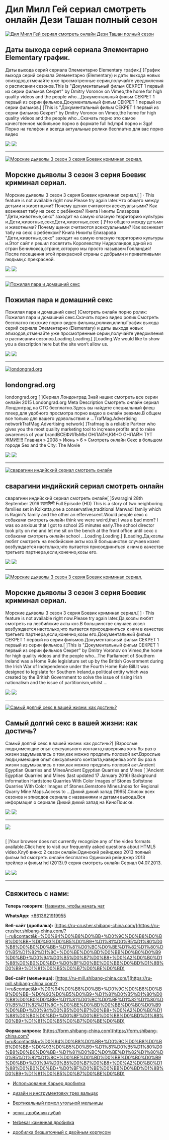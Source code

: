 # Дил Милл Гей сериал смотреть онлайн Дези Ташан полный сезон

<a href="https://swt.shibang-china.com/?l=ru&img&k=%D0%94%D0%B8%D0%BB+%D0%9C%D0%B8%D0%BB%D0%BB+%D0%93%D0%B5%D0%B9+%D1%81%D0%B5%D1%80%D0%B8%D0%B0%D0%BB+%D1%81%D0%BC%D0%BE%D1%82%D1%80%D0%B5%D1%82%D1%8C+%D0%BE%D0%BD%D0%BB%D0%B0%D0%B9%D0%BD+%D0%94%D0%B5%D0%B7%D0%B8+%D0%A2%D0%B0%D1%88%D0%B0%D0%BD+%D0%BF%D0%BE%D0%BB%D0%BD%D1%8B%D0%B9+%D1%81%D0%B5%D0%B7%D0%BE%D0%BD" target="_blank">![Дил Милл Гей сериал смотреть онлайн Дези Ташан полный сезон](http://static.shibang-china.com/all-800x300/937.jpg)</a>

## Даты выхода серий сериала Элементарно Elementary график.
Даты выхода серий сериала Элементарно Elementary график.[ ]График выхода серий сериала Элементарно (Elementary) и даты выхода новых эпизодов,отмечайте уже просмотренные серии,получайте уведомления о расписании сезонов.This is &quot;Документальный фильм СЕКРЕТ 1 первый из серии фильмов Секрет&quot; by Dmitry Voronov on Vimeo,the home for high quality videos and the people who…Документальный фильм СЕКРЕТ 1 первый из серии фильмов.Документальный фильм СЕКРЕТ 1 первый из серии фильмов.[ ]This is &quot;Документальный фильм СЕКРЕТ 1 первый из серии фильмов Секрет&quot; by Dmitry Voronov on Vimeo,the home for high quality videos and the people who…Скачать порно это самое качественное мобильное порно в формате full hd,mp4 порно и 3gp! Порно на телефон и всегда актуальные ролики бесплатно для вас порно видео


<a href="https://whatsapp.shibangsoft.com/WhatsApp.php" target="_blank" title="WhatsApp">![](http://static.shibang-china.com/icon/whatsapp.png)</a> <a href="https://swt.shibang-china.com/?l=ru&icon&k=%D0%94%D0%B8%D0%BB+%D0%9C%D0%B8%D0%BB%D0%BB+%D0%93%D0%B5%D0%B9+%D1%81%D0%B5%D1%80%D0%B8%D0%B0%D0%BB+%D1%81%D0%BC%D0%BE%D1%82%D1%80%D0%B5%D1%82%D1%8C+%D0%BE%D0%BD%D0%BB%D0%B0%D0%B9%D0%BD+%D0%94%D0%B5%D0%B7%D0%B8+%D0%A2%D0%B0%D1%88%D0%B0%D0%BD+%D0%BF%D0%BE%D0%BB%D0%BD%D1%8B%D0%B9+%D1%81%D0%B5%D0%B7%D0%BE%D0%BD" target="_blank">![](http://static.shibang-china.com/icon/chat-ru.png)</a>

---

<a href="https://swt.shibang-china.com/?l=ru&img&k=%D0%94%D0%B8%D0%BB+%D0%9C%D0%B8%D0%BB%D0%BB+%D0%93%D0%B5%D0%B9+%D1%81%D0%B5%D1%80%D0%B8%D0%B0%D0%BB+%D1%81%D0%BC%D0%BE%D1%82%D1%80%D0%B5%D1%82%D1%8C+%D0%BE%D0%BD%D0%BB%D0%B0%D0%B9%D0%BD+%D0%94%D0%B5%D0%B7%D0%B8+%D0%A2%D0%B0%D1%88%D0%B0%D0%BD+%D0%BF%D0%BE%D0%BB%D0%BD%D1%8B%D0%B9+%D1%81%D0%B5%D0%B7%D0%BE%D0%BD" target="_blank">![Морские дьяволы 3 сезон 3 серия Боевик криминал сериал.](http://static.shibang-china.com/all-800x300/595.jpg)</a>

## Морские дьяволы 3 сезон 3 серия Боевик криминал сериал.
Морские дьяволы 3 сезон 3 серия Боевик криминал сериал.[ ]&nbsp;&#0183;&#32;This feature is not available right now.Please try again later.Что общего между детьми и животными? Почему щенки считаются асексуальными? Как возникает табу на секс с ребёнком? Книга Никиты Елизарова &quot;Дети,животные,секс&quot; заходит на самую опасную территорию культуры и.Дети,животные,сексДети,животные,секс [ ]Что общего между детьми и животными? Почему щенки считаются асексуальными? Как возникает табу на секс с ребёнком? Книга Никиты Елизарова &quot;Дети,животные,секс&quot; заходит на самую опасную территорию культуры и.Этот сайт я решил посвятить Королевству Нидерландов,одной из стран Бенилюкса,стране,которую мы просто называем Голландия! После посещения этой прекрасной страны с добрыми и приветливыми людьми,с прекрасной.


<a href="https://whatsapp.shibangsoft.com/WhatsApp.php" target="_blank" title="WhatsApp">![](http://static.shibang-china.com/icon/whatsapp.png)</a> <a href="https://swt.shibang-china.com/?l=ru&icon&k=%D0%94%D0%B8%D0%BB+%D0%9C%D0%B8%D0%BB%D0%BB+%D0%93%D0%B5%D0%B9+%D1%81%D0%B5%D1%80%D0%B8%D0%B0%D0%BB+%D1%81%D0%BC%D0%BE%D1%82%D1%80%D0%B5%D1%82%D1%8C+%D0%BE%D0%BD%D0%BB%D0%B0%D0%B9%D0%BD+%D0%94%D0%B5%D0%B7%D0%B8+%D0%A2%D0%B0%D1%88%D0%B0%D0%BD+%D0%BF%D0%BE%D0%BB%D0%BD%D1%8B%D0%B9+%D1%81%D0%B5%D0%B7%D0%BE%D0%BD" target="_blank">![](http://static.shibang-china.com/icon/chat-ru.png)</a>

---

<a href="https://swt.shibang-china.com/?l=ru&img&k=%D0%94%D0%B8%D0%BB+%D0%9C%D0%B8%D0%BB%D0%BB+%D0%93%D0%B5%D0%B9+%D1%81%D0%B5%D1%80%D0%B8%D0%B0%D0%BB+%D1%81%D0%BC%D0%BE%D1%82%D1%80%D0%B5%D1%82%D1%8C+%D0%BE%D0%BD%D0%BB%D0%B0%D0%B9%D0%BD+%D0%94%D0%B5%D0%B7%D0%B8+%D0%A2%D0%B0%D1%88%D0%B0%D0%BD+%D0%BF%D0%BE%D0%BB%D0%BD%D1%8B%D0%B9+%D1%81%D0%B5%D0%B7%D0%BE%D0%BD" target="_blank">![Пожилая пара и домашний секс](http://static.shibang-china.com/all-800x300/47.jpg)</a>

## Пожилая пара и домашний секс
Пожилая пара и домашний секс[ ]Смотреть онлайн порно ролик: Пожилая пара и домашний секс.Скачать порно видео ролик.Смотреть бесплатно похожие порно видео фильмы,ролики,клипыГрафик выхода серий сериала Элементарно (Elementary) и даты выхода новых эпизодов,отмечайте уже просмотренные серии,получайте уведомления о расписании сезонов.Loading.Loading.[ ]Loading.We would like to show you a description here but the site won’t allow us.


<a href="https://whatsapp.shibangsoft.com/WhatsApp.php" target="_blank" title="WhatsApp">![](http://static.shibang-china.com/icon/whatsapp.png)</a> <a href="https://swt.shibang-china.com/?l=ru&icon&k=%D0%94%D0%B8%D0%BB+%D0%9C%D0%B8%D0%BB%D0%BB+%D0%93%D0%B5%D0%B9+%D1%81%D0%B5%D1%80%D0%B8%D0%B0%D0%BB+%D1%81%D0%BC%D0%BE%D1%82%D1%80%D0%B5%D1%82%D1%8C+%D0%BE%D0%BD%D0%BB%D0%B0%D0%B9%D0%BD+%D0%94%D0%B5%D0%B7%D0%B8+%D0%A2%D0%B0%D1%88%D0%B0%D0%BD+%D0%BF%D0%BE%D0%BB%D0%BD%D1%8B%D0%B9+%D1%81%D0%B5%D0%B7%D0%BE%D0%BD" target="_blank">![](http://static.shibang-china.com/icon/chat-ru.png)</a>

---

<a href="https://swt.shibang-china.com/?l=ru&img&k=%D0%94%D0%B8%D0%BB+%D0%9C%D0%B8%D0%BB%D0%BB+%D0%93%D0%B5%D0%B9+%D1%81%D0%B5%D1%80%D0%B8%D0%B0%D0%BB+%D1%81%D0%BC%D0%BE%D1%82%D1%80%D0%B5%D1%82%D1%8C+%D0%BE%D0%BD%D0%BB%D0%B0%D0%B9%D0%BD+%D0%94%D0%B5%D0%B7%D0%B8+%D0%A2%D0%B0%D1%88%D0%B0%D0%BD+%D0%BF%D0%BE%D0%BB%D0%BD%D1%8B%D0%B9+%D1%81%D0%B5%D0%B7%D0%BE%D0%BD" target="_blank">![londongrad.org](http://static.shibang-china.com/all-800x300/340.jpg)</a>

## londongrad.org
londongrad.org [ ]Сериал Лондонград Знай наших смотреть все серии онлайн 2015 Londongrad.org Meta Description Смотреть онлайн сериал Лондонград на СТС бесплатно.Здесь вы найдете специальный флеш плеер,для удобного просмотра порно видео в онлайн режиме.В общем все только для вашего удовольствия и …TrafMag.Advertising networkTrafMag.Advertising network[ ]Trafmag is a reliable Partner who gives you the most quality marketing tool to increase profits and to raise awareness of your brandВСЕФИЛЬМЫ ОНЛАЙН,КИНО ОНЛАЙН ТУТ ЖМИ!!!!! Главная &#187; 2008 &#187; Июнь &#187; 6 &#187; Смотреть онлайн Секс в большом городе Sex and the City: The Movie


<a href="https://whatsapp.shibangsoft.com/WhatsApp.php" target="_blank" title="WhatsApp">![](http://static.shibang-china.com/icon/whatsapp.png)</a> <a href="https://swt.shibang-china.com/?l=ru&icon&k=%D0%94%D0%B8%D0%BB+%D0%9C%D0%B8%D0%BB%D0%BB+%D0%93%D0%B5%D0%B9+%D1%81%D0%B5%D1%80%D0%B8%D0%B0%D0%BB+%D1%81%D0%BC%D0%BE%D1%82%D1%80%D0%B5%D1%82%D1%8C+%D0%BE%D0%BD%D0%BB%D0%B0%D0%B9%D0%BD+%D0%94%D0%B5%D0%B7%D0%B8+%D0%A2%D0%B0%D1%88%D0%B0%D0%BD+%D0%BF%D0%BE%D0%BB%D0%BD%D1%8B%D0%B9+%D1%81%D0%B5%D0%B7%D0%BE%D0%BD" target="_blank">![](http://static.shibang-china.com/icon/chat-ru.png)</a>

---

<a href="https://swt.shibang-china.com/?l=ru&img&k=%D0%94%D0%B8%D0%BB+%D0%9C%D0%B8%D0%BB%D0%BB+%D0%93%D0%B5%D0%B9+%D1%81%D0%B5%D1%80%D0%B8%D0%B0%D0%BB+%D1%81%D0%BC%D0%BE%D1%82%D1%80%D0%B5%D1%82%D1%8C+%D0%BE%D0%BD%D0%BB%D0%B0%D0%B9%D0%BD+%D0%94%D0%B5%D0%B7%D0%B8+%D0%A2%D0%B0%D1%88%D0%B0%D0%BD+%D0%BF%D0%BE%D0%BB%D0%BD%D1%8B%D0%B9+%D1%81%D0%B5%D0%B7%D0%BE%D0%BD" target="_blank">![сварагини индийский сериал смотреть онлайн](http://static.shibang-china.com/all-800x300/1102.jpg)</a>

## сварагини индийский сериал смотреть онлайн
сварагини индийский сериал смотреть онлайн[ ]Swaragini 28th September 2016 स्वरागिनी Full Episode (HD) This is a story of two neighboring families set in Kolkatta,one a conservative,traditional Marwadi family which is Ragini's family and the other an effervescent.Would people секс с собаками смотреть онлайн think we were weird,that I was a bad mom? I was so anxious that I got to school 25 minutes early.The school director took pity on me and let me sit on the bench at the front office until секс с собаками смотреть онлайн school …Loading.Loading.[ ]Loading.Да,козлы любят смотреть на лесбийские акты коз.В большинстве случаев козел возбуждается настолько,что пытается присоединиться к ним в качестве третьего партнера,если,конечно,козы его.


<a href="https://whatsapp.shibangsoft.com/WhatsApp.php" target="_blank" title="WhatsApp">![](http://static.shibang-china.com/icon/whatsapp.png)</a> <a href="https://swt.shibang-china.com/?l=ru&icon&k=%D0%94%D0%B8%D0%BB+%D0%9C%D0%B8%D0%BB%D0%BB+%D0%93%D0%B5%D0%B9+%D1%81%D0%B5%D1%80%D0%B8%D0%B0%D0%BB+%D1%81%D0%BC%D0%BE%D1%82%D1%80%D0%B5%D1%82%D1%8C+%D0%BE%D0%BD%D0%BB%D0%B0%D0%B9%D0%BD+%D0%94%D0%B5%D0%B7%D0%B8+%D0%A2%D0%B0%D1%88%D0%B0%D0%BD+%D0%BF%D0%BE%D0%BB%D0%BD%D1%8B%D0%B9+%D1%81%D0%B5%D0%B7%D0%BE%D0%BD" target="_blank">![](http://static.shibang-china.com/icon/chat-ru.png)</a>

---

<a href="https://swt.shibang-china.com/?l=ru&img&k=%D0%94%D0%B8%D0%BB+%D0%9C%D0%B8%D0%BB%D0%BB+%D0%93%D0%B5%D0%B9+%D1%81%D0%B5%D1%80%D0%B8%D0%B0%D0%BB+%D1%81%D0%BC%D0%BE%D1%82%D1%80%D0%B5%D1%82%D1%8C+%D0%BE%D0%BD%D0%BB%D0%B0%D0%B9%D0%BD+%D0%94%D0%B5%D0%B7%D0%B8+%D0%A2%D0%B0%D1%88%D0%B0%D0%BD+%D0%BF%D0%BE%D0%BB%D0%BD%D1%8B%D0%B9+%D1%81%D0%B5%D0%B7%D0%BE%D0%BD" target="_blank">![Морские дьяволы 3 сезон 3 серия Боевик криминал сериал.](http://static.shibang-china.com/all-800x300/59.jpg)</a>

## Морские дьяволы 3 сезон 3 серия Боевик криминал сериал.
Морские дьяволы 3 сезон 3 серия Боевик криминал сериал.[ ]&nbsp;&#0183;&#32;This feature is not available right now.Please try again later.Да,козлы любят смотреть на лесбийские акты коз.В большинстве случаев козел возбуждается настолько,что пытается присоединиться к ним в качестве третьего партнера,если,конечно,козы его.Документальный фильм СЕКРЕТ 1 первый из серии фильмов.Документальный фильм СЕКРЕТ 1 первый из серии фильмов.[ ]This is &quot;Документальный фильм СЕКРЕТ 1 первый из серии фильмов Секрет&quot; by Dmitry Voronov on Vimeo,the home for high quality videos and the people who…The Parliament of Southern Ireland was a Home Rule legislature set up by the British Government during the Irish War of Independence under the Fourth Home Rule Bill.It was designed to legislate for Southern Ireland,a political entity which was created by the British Government to solve the issue of rising Irish nationalism and the issue of partitionism,whilst …


<a href="https://whatsapp.shibangsoft.com/WhatsApp.php" target="_blank" title="WhatsApp">![](http://static.shibang-china.com/icon/whatsapp.png)</a> <a href="https://swt.shibang-china.com/?l=ru&icon&k=%D0%94%D0%B8%D0%BB+%D0%9C%D0%B8%D0%BB%D0%BB+%D0%93%D0%B5%D0%B9+%D1%81%D0%B5%D1%80%D0%B8%D0%B0%D0%BB+%D1%81%D0%BC%D0%BE%D1%82%D1%80%D0%B5%D1%82%D1%8C+%D0%BE%D0%BD%D0%BB%D0%B0%D0%B9%D0%BD+%D0%94%D0%B5%D0%B7%D0%B8+%D0%A2%D0%B0%D1%88%D0%B0%D0%BD+%D0%BF%D0%BE%D0%BB%D0%BD%D1%8B%D0%B9+%D1%81%D0%B5%D0%B7%D0%BE%D0%BD" target="_blank">![](http://static.shibang-china.com/icon/chat-ru.png)</a>

---

<a href="https://swt.shibang-china.com/?l=ru&img&k=%D0%94%D0%B8%D0%BB+%D0%9C%D0%B8%D0%BB%D0%BB+%D0%93%D0%B5%D0%B9+%D1%81%D0%B5%D1%80%D0%B8%D0%B0%D0%BB+%D1%81%D0%BC%D0%BE%D1%82%D1%80%D0%B5%D1%82%D1%8C+%D0%BE%D0%BD%D0%BB%D0%B0%D0%B9%D0%BD+%D0%94%D0%B5%D0%B7%D0%B8+%D0%A2%D0%B0%D1%88%D0%B0%D0%BD+%D0%BF%D0%BE%D0%BB%D0%BD%D1%8B%D0%B9+%D1%81%D0%B5%D0%B7%D0%BE%D0%BD" target="_blank">![Самый долгий секс в вашей жизни: как достичь?](http://static.shibang-china.com/all-800x300/935.jpg)</a>

## Самый долгий секс в вашей жизни: как достичь?
Самый долгий секс в вашей жизни: как достичь?[ ]Взрослые люди,имеющие опыт сексуального контакта,наверняка хотя бы раз в жизни задумывались о том,как можно продлить половой акт.Взрослые люди,имеющие опыт сексуального контакта,наверняка хотя бы раз в жизни задумывались о том,как можно продлить половой акт.Ancient Egyptian Quarries and MinesAncient Egyptian Quarries and Mines [ ]Ancient Egyptian Quarries and Mines (last updated 17 January 2016) Background Information Hardstone Quarries With Color Images of Stones Softstone Quarries With Color Images of Stones.Gemstone Mines.Index for Regional Quarry Mine Maps.Access to …Дикий дикий запад (1965).Список всех сезонов и эпизодов сериала с названиями и датами выхода.Вся информация о сериале Дикий дикий запад на КиноПоиске.


<a href="https://whatsapp.shibangsoft.com/WhatsApp.php" target="_blank" title="WhatsApp">![](http://static.shibang-china.com/icon/whatsapp.png)</a> <a href="https://swt.shibang-china.com/?l=ru&icon&k=%D0%94%D0%B8%D0%BB+%D0%9C%D0%B8%D0%BB%D0%BB+%D0%93%D0%B5%D0%B9+%D1%81%D0%B5%D1%80%D0%B8%D0%B0%D0%BB+%D1%81%D0%BC%D0%BE%D1%82%D1%80%D0%B5%D1%82%D1%8C+%D0%BE%D0%BD%D0%BB%D0%B0%D0%B9%D0%BD+%D0%94%D0%B5%D0%B7%D0%B8+%D0%A2%D0%B0%D1%88%D0%B0%D0%BD+%D0%BF%D0%BE%D0%BB%D0%BD%D1%8B%D0%B9+%D1%81%D0%B5%D0%B7%D0%BE%D0%BD" target="_blank">![](http://static.shibang-china.com/icon/chat-ru.png)</a>

---

<a href="https://swt.shibang-china.com/?l=ru&img&k=%D0%94%D0%B8%D0%BB+%D0%9C%D0%B8%D0%BB%D0%BB+%D0%93%D0%B5%D0%B9+%D1%81%D0%B5%D1%80%D0%B8%D0%B0%D0%BB+%D1%81%D0%BC%D0%BE%D1%82%D1%80%D0%B5%D1%82%D1%8C+%D0%BE%D0%BD%D0%BB%D0%B0%D0%B9%D0%BD+%D0%94%D0%B5%D0%B7%D0%B8+%D0%A2%D0%B0%D1%88%D0%B0%D0%BD+%D0%BF%D0%BE%D0%BB%D0%BD%D1%8B%D0%B9+%D1%81%D0%B5%D0%B7%D0%BE%D0%BD" target="_blank">![](http://static.shibang-china.com/all-800x300/578.jpg)</a>

## 
[ ]Your browser does not currently recognize any of the video formats available.Click here to visit our frequently asked questions about HTML5 video.Клуб винкс 2 сезон онлайн.Одинокий рейнджер 2013 полный фильм hd смотреть онлайн бесплатно Одинокий рейнджер 2013 трейлер и фильм hd (2013).9 серия смотреть онлайн Сериал 04.07.2013.

<a href="https://whatsapp.shibangsoft.com/WhatsApp.php" target="_blank" title="WhatsApp">![](http://static.shibang-china.com/icon/whatsapp.png)</a> <a href="https://swt.shibang-china.com/?l=ru&icon&k=%D0%94%D0%B8%D0%BB+%D0%9C%D0%B8%D0%BB%D0%BB+%D0%93%D0%B5%D0%B9+%D1%81%D0%B5%D1%80%D0%B8%D0%B0%D0%BB+%D1%81%D0%BC%D0%BE%D1%82%D1%80%D0%B5%D1%82%D1%8C+%D0%BE%D0%BD%D0%BB%D0%B0%D0%B9%D0%BD+%D0%94%D0%B5%D0%B7%D0%B8+%D0%A2%D0%B0%D1%88%D0%B0%D0%BD+%D0%BF%D0%BE%D0%BB%D0%BD%D1%8B%D0%B9+%D1%81%D0%B5%D0%B7%D0%BE%D0%BD" target="_blank">![](http://static.shibang-china.com/icon/chat-ru.png)</a>

---
## Свяжитесь с нами:

**Теперь говорите:** [Нажмите, чтобы начать чат](https://swt.shibang-china.com?l=ru&contact&k=%D0%94%D0%B8%D0%BB+%D0%9C%D0%B8%D0%BB%D0%BB+%D0%93%D0%B5%D0%B9+%D1%81%D0%B5%D1%80%D0%B8%D0%B0%D0%BB+%D1%81%D0%BC%D0%BE%D1%82%D1%80%D0%B5%D1%82%D1%8C+%D0%BE%D0%BD%D0%BB%D0%B0%D0%B9%D0%BD+%D0%94%D0%B5%D0%B7%D0%B8+%D0%A2%D0%B0%D1%88%D0%B0%D0%BD+%D0%BF%D0%BE%D0%BB%D0%BD%D1%8B%D0%B9+%D1%81%D0%B5%D0%B7%D0%BE%D0%BD)

**WhatsApp:**  [+8613621919955](https://whatsapp.shibangsoft.com/WhatsApp.php)

**Веб-сайт (дробилка):** [https://ru-crusher.shibang-china.com/](https://ru-crusher.shibang-china.com/?l=ru&contact&k=%D0%94%D0%B8%D0%BB+%D0%9C%D0%B8%D0%BB%D0%BB+%D0%93%D0%B5%D0%B9+%D1%81%D0%B5%D1%80%D0%B8%D0%B0%D0%BB+%D1%81%D0%BC%D0%BE%D1%82%D1%80%D0%B5%D1%82%D1%8C+%D0%BE%D0%BD%D0%BB%D0%B0%D0%B9%D0%BD+%D0%94%D0%B5%D0%B7%D0%B8+%D0%A2%D0%B0%D1%88%D0%B0%D0%BD+%D0%BF%D0%BE%D0%BB%D0%BD%D1%8B%D0%B9+%D1%81%D0%B5%D0%B7%D0%BE%D0%BD)

**Веб-сайт (мельница):** [https://ru-mill.shibang-china.com/](https://ru-mill.shibang-china.com/?l=ru&contact&k=%D0%94%D0%B8%D0%BB+%D0%9C%D0%B8%D0%BB%D0%BB+%D0%93%D0%B5%D0%B9+%D1%81%D0%B5%D1%80%D0%B8%D0%B0%D0%BB+%D1%81%D0%BC%D0%BE%D1%82%D1%80%D0%B5%D1%82%D1%8C+%D0%BE%D0%BD%D0%BB%D0%B0%D0%B9%D0%BD+%D0%94%D0%B5%D0%B7%D0%B8+%D0%A2%D0%B0%D1%88%D0%B0%D0%BD+%D0%BF%D0%BE%D0%BB%D0%BD%D1%8B%D0%B9+%D1%81%D0%B5%D0%B7%D0%BE%D0%BD)

**Форма запроса:** [https://form.shibang-china.com](https://form.shibang-china.com?l=ru&contact&k=%D0%94%D0%B8%D0%BB+%D0%9C%D0%B8%D0%BB%D0%BB+%D0%93%D0%B5%D0%B9+%D1%81%D0%B5%D1%80%D0%B8%D0%B0%D0%BB+%D1%81%D0%BC%D0%BE%D1%82%D1%80%D0%B5%D1%82%D1%8C+%D0%BE%D0%BD%D0%BB%D0%B0%D0%B9%D0%BD+%D0%94%D0%B5%D0%B7%D0%B8+%D0%A2%D0%B0%D1%88%D0%B0%D0%BD+%D0%BF%D0%BE%D0%BB%D0%BD%D1%8B%D0%B9+%D1%81%D0%B5%D0%B7%D0%BE%D0%BD)

* [Использование Карьер дробилка](../114/%D0%98%D1%81%D0%BF%D0%BE%D0%BB%D1%8C%D0%B7%D0%BE%D0%B2%D0%B0%D0%BD%D0%B8%D0%B5%20%D0%9A%D0%B0%D1%80%D1%8C%D0%B5%D1%80%20%D0%B4%D1%80%D0%BE%D0%B1%D0%B8%D0%BB%D0%BA%D0%B0.md)

* [дизайн и инструментовку трех вальцах](../112/%D0%B4%D0%B8%D0%B7%D0%B0%D0%B9%D0%BD%20%D0%B8%20%D0%B8%D0%BD%D1%81%D1%82%D1%80%D1%83%D0%BC%D0%B5%D0%BD%D1%82%D0%BE%D0%B2%D0%BA%D1%83%20%D1%82%D1%80%D0%B5%D1%85%20%D0%B2%D0%B0%D0%BB%D1%8C%D1%86%D0%B0%D1%85.md)

* [Вертикальный помол угольной мельницы](../120/%D0%92%D0%B5%D1%80%D1%82%D0%B8%D0%BA%D0%B0%D0%BB%D1%8C%D0%BD%D1%8B%D0%B9%20%D0%BF%D0%BE%D0%BC%D0%BE%D0%BB%20%D1%83%D0%B3%D0%BE%D0%BB%D1%8C%D0%BD%D0%BE%D0%B9%20%D0%BC%D0%B5%D0%BB%D1%8C%D0%BD%D0%B8%D1%86%D1%8B.md)

* [зенит дробилки дубай](../120/%D0%B7%D0%B5%D0%BD%D0%B8%D1%82%20%D0%B4%D1%80%D0%BE%D0%B1%D0%B8%D0%BB%D0%BA%D0%B8%20%D0%B4%D1%83%D0%B1%D0%B0%D0%B9.md)

* [terbesar каменная дробилка](../108/terbesar%20%D0%BA%D0%B0%D0%BC%D0%B5%D0%BD%D0%BD%D0%B0%D1%8F%20%D0%B4%D1%80%D0%BE%D0%B1%D0%B8%D0%BB%D0%BA%D0%B0.md)

* [дробилка безщеточный с двойным корпусом](../117/%D0%B4%D1%80%D0%BE%D0%B1%D0%B8%D0%BB%D0%BA%D0%B0%20%D0%B1%D0%B5%D0%B7%D1%89%D0%B5%D1%82%D0%BE%D1%87%D0%BD%D1%8B%D0%B9%20%D1%81%20%D0%B4%D0%B2%D0%BE%D0%B9%D0%BD%D1%8B%D0%BC%20%D0%BA%D0%BE%D1%80%D0%BF%D1%83%D1%81%D0%BE%D0%BC.md)